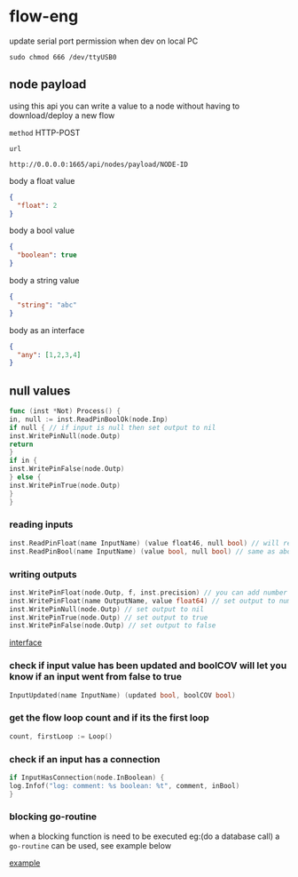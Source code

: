 # flow-eng

update serial port permission when dev on local PC
```
sudo chmod 666 /dev/ttyUSB0
```

## node payload

using this api you can write a value to a node without having to download/deploy a new flow

`method` HTTP-POST

`url`
```
http://0.0.0.0:1665/api/nodes/payload/NODE-ID
```

body a float value

```json
{
  "float": 2
}
```

body a bool value

```json
{
  "boolean": true
}
```

body a string value

```json
{
  "string": "abc"
}
```
body as an interface
```json
{
  "any": [1,2,3,4]
}
```

## null values

```go
func (inst *Not) Process() {
in, null := inst.ReadPinBoolOk(node.Inp)
if null { // if input is null then set output to nil
inst.WritePinNull(node.Outp)
return
}
if in {
inst.WritePinFalse(node.Outp)
} else {
inst.WritePinTrue(node.Outp)
}
}
```

### reading inputs

```go
inst.ReadPinFloat(name InputName) (value float46, null bool) // will return the value as a float and if its `null/nil` the `boolean` `null` flag will be `true` 
inst.ReadPinBool(name InputName) (value bool, null bool) // same as above but value is a boolean
```

### writing outputs

```go
inst.WritePinFloat(node.Outp, f, inst.precision) // you can add number of decimal places 
inst.WritePinFloat(name OutputName, value float64) // set output to number value (float64)
inst.WritePinNull(node.Outp) // set output to nil
inst.WritePinTrue(node.Outp) // set output to true
inst.WritePinFalse(node.Outp) // set output to false
```

[interface](https://github.com/NubeDev/flow-eng/blob/f8778ee7402691a75516acdb9eef355038c8b17a/node/node.go#L7)

### check if input value has been updated and boolCOV will let you know if an input went from false to true

```go
InputUpdated(name InputName) (updated bool, boolCOV bool)
```

### get the flow loop count and if its the first loop

```go
count, firstLoop := Loop()
```

### check if an input has a connection

```go
if InputHasConnection(node.InBoolean) {
log.Infof("log: comment: %s boolean: %t", comment, inBool)
}
```

### blocking go-routine

when a blocking function is need to be executed eg:(do a database call) a `go-routine` can be used, see example below

[example](https://github.com/NubeDev/flow-eng/blob/620e14572a55b390c99e4efc2214d20a681423de/nodes/count/ramp.go#L49)
